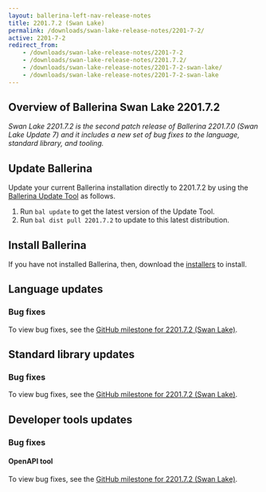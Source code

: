 ```yaml
---
layout: ballerina-left-nav-release-notes
title: 2201.7.2 (Swan Lake) 
permalink: /downloads/swan-lake-release-notes/2201-7-2/
active: 2201-7-2
redirect_from: 
    - /downloads/swan-lake-release-notes/2201-7-2
    - /downloads/swan-lake-release-notes/2201.7.2/
    - /downloads/swan-lake-release-notes/2201-7-2-swan-lake/
    - /downloads/swan-lake-release-notes/2201-7-2-swan-lake
---
```


## Overview of Ballerina Swan Lake 2201.7.2

<em>Swan Lake 2201.7.2 is the second patch release of Ballerina 2201.7.0 (Swan Lake Update 7) and it includes a new set of bug fixes to the language, standard library, and tooling.</em>

## Update Ballerina

Update your current Ballerina installation directly to 2201.7.2 by using the [Ballerina Update Tool](/learn/cli-documentation/update-tool/) as follows.

1. Run `bal update` to get the latest version of the Update Tool.
2. Run `bal dist pull 2201.7.2` to update to this latest distribution.

## Install Ballerina

If you have not installed Ballerina, then, download the [installers](/downloads/#swanlake) to install.

## Language updates

### Bug fixes

To view bug fixes, see the [GitHub milestone for 2201.7.2 (Swan Lake)](https://github.com/ballerina-platform/ballerina-lang/issues?q=is%3Aissue+label%3AType%2FBug+is%3Aclosed+milestone%3A2201.7.2).

## Standard library updates

### Bug fixes

To view bug fixes, see the [GitHub milestone for 2201.7.2 (Swan Lake)](https://github.com/ballerina-platform/ballerina-standard-library/issues?q=is%3Aissue+label%3AType%2FBug+is%3Aclosed+milestone%3A2201.7.2).

## Developer tools updates

### Bug fixes

#### OpenAPI tool
To view bug fixes, see the [GitHub milestone for 2201.7.2 (Swan Lake)](https://github.com/ballerina-platform/openapi-tools/issues?q=is%3Aissue+label%3AType%2FBug+is%3Aclosed+milestone%3A%22Swan+Lake+2201.7.2%22).
